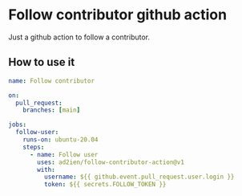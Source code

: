 # Follow contributor github action

Just a github action to follow a contributor.

## How to use it

```yaml
name: Follow contributor

on:
  pull_request:
    branches: [main]

jobs:
  follow-user:
    runs-on: ubuntu-20.04
    steps:
      - name: Follow user
        uses: ad2ien/follow-contributor-action@v1
        with:
          username: ${{ github.event.pull_request.user.login }}
          token: ${{ secrets.FOLLOW_TOKEN }}
```
